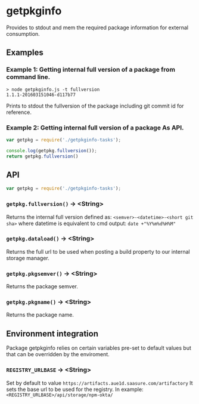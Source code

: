 getpkginfo
============

Provides to stdout and mem the required package information for external consumption.

## Examples
### Example 1: Getting internal full version of a package from command line.
```
> node getpkginfo.js -t fullversion
1.1.1-201603151046-d117b77
```
Prints to stdout the fullversion of the package including git commit id for reference.

### Example 2: Getting internal full version of a package As API.
```js
var getpkg = require('./getpkginfo-tasks');

console.log(getpkg.fullversion());
return getpkg.fullversion()
```
## API
``` js
var getpkg = require('./getpkginfo-tasks');
```

### `getpkg.fullversion()` &rarr; &lt;String&gt;
Returns the internal full version defined as:
`<semver>-<datetime>-<short git sha>`
where datetime is equivalent to cmd output:
`date +"%Y%m%d%H%M"`

### `getpkg.dataload()` &rarr; &lt;String&gt;
Returns the full url to be used when posting a build property to our internal storage manager.

### `getpkg.pkgsemver()` &rarr; &lt;String&gt;
Returns the package semver.

### `getpkg.pkgname()` &rarr; &lt;String&gt;
Returns the package name.

## Environment integration
Package getpkginfo relies on certain variables pre-set to default values but that can be overridden by the enviroment.

### `REGISTRY_URLBASE` &rarr; &lt;String&gt;
Set by default to value `https://artifacts.aue1d.saasure.com/artifactory`
It sets the base url to be used for the registry. In example: `<REGISTRY_URLBASE>/api/storage/npm-okta/`

